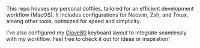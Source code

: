 This repo houses my personal dotfiles, tailored for an efficient development workflow (MacOS). It includes configurations for Neovim, Zsh, and Tmux, among other tools, optimized for speed and simplicity.

I've also configured my [Glove80](https://my.glove80.com/?ref=arslan.io#/layout/user/4f781a77-ba8d-4313-ad72-68ebd5884710) keyboard layout to integrate seamlessly with my workflow. Feel free to check it out for ideas or inspiration!
